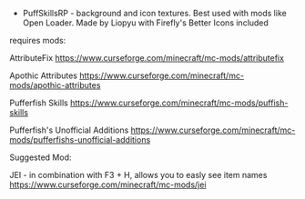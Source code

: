 - PuffSkillsRP - background and icon textures. Best used with mods like Open Loader. Made by Liopyu with Firefly's Better Icons included

requires mods:

AttributeFix
https://www.curseforge.com/minecraft/mc-mods/attributefix

Apothic Attributes
https://www.curseforge.com/minecraft/mc-mods/apothic-attributes

Pufferfish Skills
https://www.curseforge.com/minecraft/mc-mods/puffish-skills

Pufferfish's Unofficial Additions
https://www.curseforge.com/minecraft/mc-mods/pufferfishs-unofficial-additions

Suggested Mod:

JEI - in combination with F3 + H, allows you to easly see item names
https://www.curseforge.com/minecraft/mc-mods/jei
